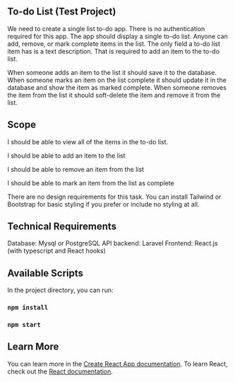 ## To-do List (Test Project)
We need to create a single list to-do app.
There is no authentication required for this app.
The app should display a single to-do list. Anyone can add, remove, or mark complete items in the list.
The only field a to-do list item has is a text description. That is required to add an item to the to-do list.

When someone adds an item to the list it should save it to the database.
When someone marks an item on the list complete it should update it in the database and show the item as marked complete.
When someone removes the item from the list it should soft-delete the item and remove it from the list.


## Scope


 I should be able to view all of the items in the to-do list.

 I should be able to add an item to the list

 I should be able to remove an item from the list

 I should be able to mark an item from the list as complete

There are no design requirements for this task. You can install Tailwind or Bootstrap for basic styling if you prefer or include no styling at all.

## Technical Requirements

Database: Mysql or PostgreSQL
API backend: Laravel
Frontend: React.js (with typescript and React hooks)


## Available Scripts

In the project directory, you can run:

### `npm install`
### `npm start` 

## Learn More

You can learn more in the [Create React App documentation](https://facebook.github.io/create-react-app/docs/getting-started).
To learn React, check out the [React documentation](https://reactjs.org/).
